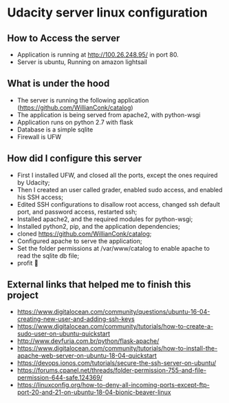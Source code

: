 # Udacity server linux configuration

## How to Access the server

- Application is running at http://100.26.248.95/ in port 80.
- Server is ubuntu, Running on amazon lightsail

## What is under the hood

- The server is running the following application (https://github.com/WillianConk/catalog)
- The application is being served from apache2, with python-wsgi
- Application runs on python 2.7 with flask
- Database is a simple sqlite
- Firewall is UFW 

## How did I configure this server

- First I installed UFW, and closed all the ports, except the ones required by Udacity;
- Then I created an user called grader, enabled sudo access, and enabled his SSH access;
- Edited SSH configurations to disallow root access, changed ssh default port, and password access, restarted ssh;
- Installed apache2, and the required modules for python-wsgi;
- Installed python2, pip, and the application dependencies;
- cloned https://github.com/WillianConk/catalog;
- Configured apache to serve the application;
- Set the folder permissions at /var/www/catalog to enable apache to read the sqlite db file;
- profit 🚀

## External links that helped me to finish this project

- https://www.digitalocean.com/community/questions/ubuntu-16-04-creating-new-user-and-adding-ssh-keys
- https://www.digitalocean.com/community/tutorials/how-to-create-a-sudo-user-on-ubuntu-quickstart
- http://www.devfuria.com.br/python/flask-apache/
- https://www.digitalocean.com/community/tutorials/how-to-install-the-apache-web-server-on-ubuntu-18-04-quickstart
- https://devops.ionos.com/tutorials/secure-the-ssh-server-on-ubuntu/
- https://forums.cpanel.net/threads/folder-permission-755-and-file-permission-644-safe.124369/
- https://linuxconfig.org/how-to-deny-all-incoming-ports-except-ftp-port-20-and-21-on-ubuntu-18-04-bionic-beaver-linux
